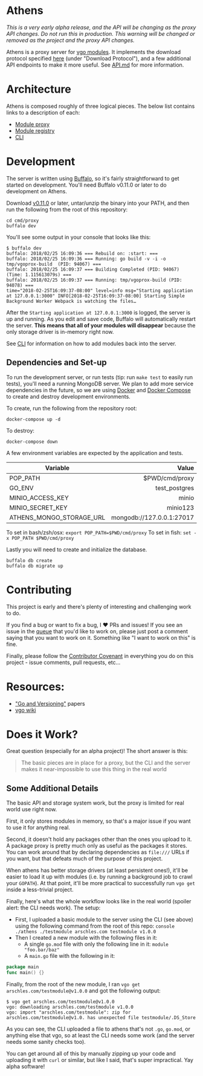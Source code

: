 # Athens

*This is a very early alpha release, and the API will be changing as the proxy API changes.*
_Do not run this in production. This warning will be changed or removed as the project and the proxy API changes._

Athens is a proxy server for [vgo modules](https://github.com/golang/go/wiki/vgo). It implements the download protocol specified [here](https://research.swtch.com/vgo-module) (under "Download Protocol"), and a few additional API endpoints to make it more useful. See [API.md](./API.md) for more information.

# Architecture

Athens is composed roughly of three logical pieces. The below list contains links to a description of each:

* [Module proxy](./PROXY.md)
* [Module registry](./REGISTRY.md)
* [CLI](./CLI.md)

# Development

The server is written using [Buffalo](https://gobuffalo.io/), so it's fairly straightforward
to get started on development. You'll need Buffalo v0.11.0 or later to do development on Athens.

Download [v0.11.0](https://github.com/gobuffalo/buffalo/releases/tag/v0.11.0) or later, untar/unzip the binary into your PATH, and then run the following from the root of this repository:

```console
cd cmd/proxy
buffalo dev
```

You'll see some output in your console that looks like this:

```console
$ buffalo dev
buffalo: 2018/02/25 16:09:36 === Rebuild on: :start: ===
buffalo: 2018/02/25 16:09:36 === Running: go build -v -i -o tmp/vgoprox-build  (PID: 94067) ===
buffalo: 2018/02/25 16:09:37 === Building Completed (PID: 94067) (Time: 1.115613079s) ===
buffalo: 2018/02/25 16:09:37 === Running: tmp/vgoprox-build (PID: 94078) ===
time="2018-02-25T16:09:37-08:00" level=info msg="Starting application at 127.0.0.1:3000" INFO[2018-02-25T16:09:37-08:00] Starting Simple Background Worker Webpack is watching the files…
```

After the `Starting application at 127.0.0.1:3000` is logged, the server is up and running.
As you edit and save code, Buffalo will automatically restart the server. **This means that
all of your modules will disappear** because the only storage driver is in-memory right now.

See [CLI](./CLI.md) for information on how to add modules back into the server.

## Dependencies and Set-up

To run the development server, or run tests (tip: run `make test` to easily run tests), you'll need a running MongoDB server. We plan to add more service dependencies in the future, so we are using [Docker](https://www.docker.com/) and [Docker Compose](https://docs.docker.com/compose/) to create and destroy
development environments.

To create, run the following from the repository root:

```console
docker-compose up -d
```

To destroy:

```console
docker-compose down
```

A few environment variables are expected by the application and tests.

|Variable |Value  |
|---|---:|
|POP_PATH |$PWD/cmd/proxy |
|GO_ENV |test_postgres  |
|MINIO_ACCESS_KEY |minio |
|MINIO_SECRET_KEY |minio123 |
|ATHENS_MONGO_STORAGE_URL |mongodb://127.0.0.1:27017  |

To set in bash/zsh/osx: `export POP_PATH=$PWD/cmd/proxy`
To set in fish: `set -x POP_PATH $PWD/cmd/proxy`

Lastly you will need to create and initialize the database.

```console
buffalo db create
buffalo db migrate up
```

# Contributing

This project is early and there's plenty of interesting and challenging work to do.

If you find a bug or want to fix a bug, I :heart: PRs and issues! If you see an issue
in the [queue](https://github.com/gomods/athens/issues) that you'd like to work on, please just post a comment saying that you want to work on it. Something like "I want to work on this" is fine.

Finally, please follow the [Contributor Covenant](https://www.contributor-covenant.org/) in everything you do on this project - issue comments, pull requests, etc...

# Resources:

* ["Go and Versioning"](https://research.swtch.com/vgo) papers
* [vgo wiki](https://github.com/golang/go/wiki/vgo)

# Does it Work?

Great question (especially for an alpha project)! The short answer is this:

> The basic pieces are in place for a proxy, but the CLI and the server makes
> it near-impossible to use this thing in the real world

## Some Additional Details

The basic API and storage system work, but the proxy is limited for real world use right now.

First, it only stores modules in memory, so that's a major issue if you want to use it for anything real.

Second, it doesn't hold any packages other than the ones you upload to it. A package proxy is pretty much only as useful as the packages it stores. You can work around that by declaring dependencies as `file:///` URLs if you want, but that defeats much of the purpose of this project.

When athens has better storage drivers (at least persistent ones!), it'll be easier to load it up
with modules (i.e. by running a background job to crawl your `GOPATH`). At that point, it'll be more practical to successfully run `vgo get` inside a less-trivial project.

Finally, here's what the whole workflow looks like in the real world (spoiler alert: the CLI needs work). The setup:

* First, I uploaded a basic module to the server using the CLI (see above) using the following command from the root of this repo: `console ./athens ./testmodule arschles.com testmodule v1.0.0`
* Then I created a new module with the following files in it:
  * A single `go.mod` file with only the following line in it: `module "foo.bar/baz"`
  * A `main.go` file with the following in it:

```go
package main
func main() {}
```

Finally, from the root of the new module, I ran `vgo get arschles.com/testmodule@v1.0.0` and got the
following output:

```console
$ vgo get arschles.com/testmodule@v1.0.0
vgo: downloading arschles.com/testmodule v1.0.0
vgo: import "arschles.com/testmodule": zip for arschles.com/testmodule@v1.0. has unexpected file testmodule/.DS_Store
```

As you can see, the CLI uploaded a file to athens that's not `.go`, `go.mod`, or anything else that vgo, so at least the CLI needs some work (and the server needs some sanity checks too).

You can get around all of this by manually zipping up your code and uploading it with `curl` or similar, but like I said, that's super impractical. Yay alpha software!
